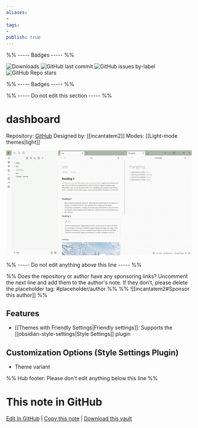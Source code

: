 ```yaml
---
aliases:
- 
tags: 
- 
publish: true
---
```


%% ----- Badges ----- %%

![Downloads](https://img.shields.io/badge/downloads-1101-573E7A?style=for-the-badge&logo=)
![GitHub last commit](https://img.shields.io/github/last-commit/incantatem2/Obsidian-dashboard?color=573E7A&label=last%20update&logo=github&style=for-the-badge)
![GitHub issues by-label](https://img.shields.io/github/issues/incantatem2/Obsidian-dashboard/help%20wanted?color=573E7A&logo=github&style=for-the-badge) 
![GitHub Repo stars](https://img.shields.io/github/stars/incantatem2/Obsidian-dashboard?color=573E7A&logo=github&style=for-the-badge)

%% ----- Badges ----- %%

%% ----- Do not edit this section ----- %%

# dashboard

Repository: [GitHub](https://github.com/incantatem2/Obsidian-dashboard)
Designed by: [[incantatem2]]
Modes: [[Light-mode themes|light]]



![screenshot](https://github.com/incantatem2/Obsidian-dashboard/raw/HEAD/images/thumbnail.jpg)

%% ----- Do not edit anything above this line ----- %% 

%% Does the repository or author have any sponsoring links? Uncomment the next line and add them to the author's note. If they don't, please delete the placeholder tag: #placeholder/author %%
%% ![[incantatem2#Sponsor this author]] %%


## Features

- [[Themes with Friendly Settings|Friendly settings]]: Supports the [[obsidian-style-settings|Style Settings]] plugin

## Customization Options (Style Settings Plugin) 
- Theme variant


%% Hub footer: Please don't edit anything below this line %%

# This note in GitHub

<span class="git-footer">[Edit In GitHub](https://github.dev/obsidian-community/obsidian-hub/blob/main/02%20-%20Community%20Expansions/02.05%20All%20Community%20Expansions/Themes/dashboard.md "git-hub-edit-note") | [Copy this note](https://raw.githubusercontent.com/obsidian-community/obsidian-hub/main/02%20-%20Community%20Expansions/02.05%20All%20Community%20Expansions/Themes/dashboard.md "git-hub-copy-note") | [Download this vault](https://github.com/obsidian-community/obsidian-hub/archive/refs/heads/main.zip "git-hub-download-vault") </span>
